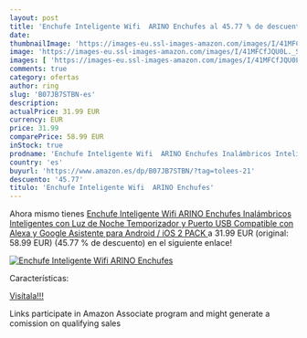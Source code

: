 ```yaml
---
layout: post
title: 'Enchufe Inteligente Wifi  ARINO Enchufes al 45.77 % de descuento'
date: 
thumbnailImage: 'https://images-eu.ssl-images-amazon.com/images/I/41MFCfJQU0L._SL200_.jpg'
image: 'https://images-eu.ssl-images-amazon.com/images/I/41MFCfJQU0L._SL200_.jpg'
images: [ 'https://images-eu.ssl-images-amazon.com/images/I/41MFCfJQU0L._SL200_.jpg' ]
comments: true
category: ofertas
author: ring
slug: 'B07JB7STBN-es'
description:
actualPrice: 31.99 EUR
currency: EUR
price: 31.99
comparePrice: 58.99 EUR
inStock: true
prodname: 'Enchufe Inteligente Wifi  ARINO Enchufes Inalámbricos Inteligentes con Luz de Noche  Temporizador y Puerto USB Compatible con Alexa y Google Asistente  para Android / iOS  2 PACK '
country: 'es'
buyurl: 'https://www.amazon.es/dp/B07JB7STBN/?tag=tolees-21'
descuento: '45.77'
titulo: 'Enchufe Inteligente Wifi  ARINO Enchufes'
---
```


Ahora mismo tienes [Enchufe Inteligente Wifi  ARINO Enchufes Inalámbricos Inteligentes con Luz de Noche  Temporizador y Puerto USB Compatible con Alexa y Google Asistente  para Android / iOS  2 PACK ](https://www.amazon.es/dp/B07JB7STBN/?tag=tolees-21) a 31.99 EUR (original: 58.99 EUR) (45.77 %  de descuento) en el siguiente enlace!

[![Enchufe Inteligente Wifi  ARINO Enchufes](https://images-eu.ssl-images-amazon.com/images/I/41MFCfJQU0L._SL200_.jpg)](https://www.amazon.es/dp/B07JB7STBN/?tag=tolees-21)

Características:


[Visítala!!!](https://www.amazon.es/dp/B07JB7STBN/?tag=tolees-21)

Links participate in Amazon Associate program and might generate a comission on qualifying sales
